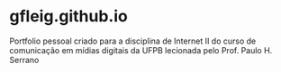 # gfleig.github.io
Portfolio pessoal criado para a disciplina de Internet II do curso de comunicação em mídias digitais da UFPB lecionada pelo Prof. Paulo H. Serrano
